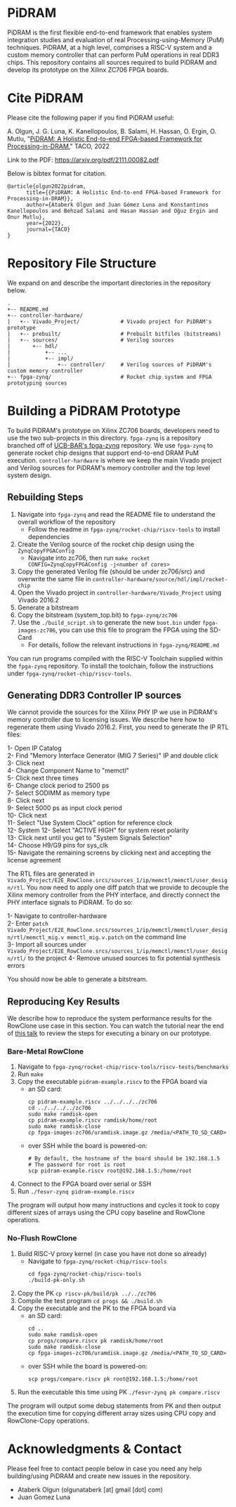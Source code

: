 # PiDRAM

PiDRAM is the first flexible end-to-end framework that enables system integration studies and evaluation of real Processing-using-Memory (PuM) techniques. PiDRAM, at a high level, comprises a RISC-V system and a custom memory controller that can perform PuM operations in real DDR3 chips. This repository contains all sources required to build PiDRAM and develop its prototype on the Xilinx ZC706 FPGA boards. 

# Cite PiDRAM

Please cite the following paper if you find PiDRAM useful:

A. Olgun, J. G. Luna, K. Kanellopoulos, B. Salami, H. Hassan, O. Ergin, O. Mutlu, "[PiDRAM: A Holistic End-to-end FPGA-based Framework for Processing-in-DRAM](https://dl.acm.org/doi/10.1145/3563697)," TACO, 2022

Link to the PDF: https://arxiv.org/pdf/2111.00082.pdf  

Below is bibtex format for citation.

```
@article{olgun2022pidram,
      title={{PiDRAM: A Holistic End-to-end FPGA-based Framework for Processing-in-DRAM}}, 
      author={Ataberk Olgun and Juan Gómez Luna and Konstantinos Kanellopoulos and Behzad Salami and Hasan Hassan and Oğuz Ergin and Onur Mutlu},
      year={2022},
      journal={TACO}
}
```

# Repository File Structure

We expand on and describe the important directories in the repository below.

```
.
+-- README.md
+-- controller-hardware/
|   +-- Vivado_Project/             # Vivado project for PiDRAM's prototype
|   +-- prebuilt/                   # Prebuilt bitfiles (bitstreams)
|   +-- sources/                    # Verilog sources
|       +-- hdl/
|           +-- ...
|           +-- impl/
|               +-- controller/     # Verilog sources of PiDRAM's custom memory controller
+-- fpga-zynq/                      # Rocket chip system and FPGA prototyping sources
```

# Building a PiDRAM Prototype

To build PiDRAM's prototype on Xilinx ZC706 boards, developers need to use the two sub-projects in this directory. `fpga-zynq` is a repository branched off of [UCB-BAR's fpga-zynq](https://github.com/ucb-bar/fpga-zynq) repository. We use `fpga-zynq` to generate rocket chip designs that support end-to-end DRAM PuM execution. `controller-hardware` is where we keep the main Vivado project and Verilog sources for PiDRAM's memory controller and the top level system design. 

## Rebuilding Steps

1. Navigate into `fpga-zynq` and read the README file to understand the overall workflow of the repository
    - Follow the readme in `fpga-zynq/rocket-chip/riscv-tools` to install dependencies 
3. Create the Verilog source of the rocket chip design using the `ZynqCopyFPGAConfig`
    - Navigate into zc706, then run `make rocket CONFIG=ZynqCopyFPGAConfig -j<number of cores>`
4. Copy the generated Verilog file (should be under zc706/src) and overwrite the same file in `controller-hardware/source/hdl/impl/rocket-chip`
5. Open the Vivado project in `controller-hardware/Vivado_Project` using Vivado 2016.2
6. Generate a bitstream
7. Copy the bitstream (system_top.bit) to `fpga-zynq/zc706`
8. Use the `./build_script.sh` to generate the new `boot.bin` under `fpga-images-zc706`, you can use this file to program the FPGA using the SD-Card
    - For details, follow the relevant instructions in `fpga-zynq/README.md`

You can run programs compiled with the RISC-V Toolchain supplied within the `fpga-zynq` repository. To install the toolchain, follow the instructions under `fpga-zynq/rocket-chip/riscv-tools`.

## Generating DDR3 Controller IP sources

We cannot provide the sources for the Xilinx PHY IP we use in PiDRAM's memory controller due to licensing issues. We describe here how to regenerate them using Vivado 2016.2. First, you need to generate the IP RTL files:

1- Open IP Catalog  
2- Find "Memory Interface Generator (MIG 7 Series)" IP and double click  
3- Click next  
4- Change Component Name to "memctl"  
5- Click next three times  
6- Change clock period to 2500 ps  
7- Select SODIMM as memory type  
8- Click next  
9- Select 5000 ps as input clock period  
10- Click next  
11- Select "Use System Clock" option for reference clock  
12- System
12- Select "ACTIVE HIGH" for system reset polarity  
13- Click next until you get to "System Signals Selection"  
14- Choose H9/G9 pins for sys_clk  
15- Navigate the remaining screens by clicking next and accepting the license agreement  

The RTL files are generated in `Vivado_Project/E2E_RowClone.srcs/sources_1/ip/memctl/memctl/user_design/rtl`. You now need to apply one diff patch that we provide to decouple the Xilinx memory controller from the PHY interface, and directly connect the PHY interface signals to PiDRAM. To do so:

1- Navigate to controller-hardware  
2- Enter `patch Vivado_Project/E2E_RowClone.srcs/sources_1/ip/memctl/memctl/user_design/rtl/memctl_mig.v memctl_mig.v.patch` on the command line  
3- Import all sources under `Vivado_Project/E2E_RowClone.srcs/sources_1/ip/memctl/memctl/user_design/rtl/` to the project
4- Remove unused sources to fix potential synthesis errors

You should now be able to generate a bitstream.

## Reproducing Key Results

We describe how to reproduce the system performance results for the RowClone use case in this section. You can watch the tutorial near the end of [this talk](https://youtu.be/s_z_S6FYpC8) to review the steps for executing a binary on our prototype.

### Bare-Metal RowClone

1. Navigate to `fpga-zynq/rocket-chip/riscv-tools/riscv-tests/benchmarks`  
2. Run `make`  
3. Copy the executable `pidram-example.riscv` to the FPGA board via  
    * an SD card:
        ```
        cp pidram-example.riscv ../../../../zc706
        cd ../../../../zc706
        sudo make ramdisk-open 
        cp pidram-example.riscv ramdisk/home/root
        sudo make ramdisk-close
        cp fpga-images-zc706/uramdisk.image.gz /media/<PATH_TO_SD_CARD>
        ```
    * over SSH while the board is powered-on:
        ```
        # By default, the hostname of the board should be 192.168.1.5
        # The password for root is root
        scp pidram-example.riscv root@192.168.1.5:/home/root
        ```
4. Connect to the FPGA board over serial or SSH
5. Run `./fesvr-zynq pidram-example.riscv`

The program will output how many instructions and cycles it took to copy different sizes of arrays using the CPU copy baseline and RowClone operations.

### No-Flush RowClone

1. Build RISC-V proxy kernel (in case you have not done so already)  
    *  Navigate to `fpga-zynq/rocket-chip/riscv-tools`
        ```
        cd fpga-zynq/rocket-chip/riscv-tools
        ./build-pk-only.sh
        ```
2. Copy the PK `cp riscv-pk/build/pk ../../zc706`  
3. Compile the test program `cd progs && ./build.sh`  
3. Copy the executable and the PK to the FPGA board via  
    * an SD card:
        ```
        cd ..
        sudo make ramdisk-open 
        cp progs/compare.riscv pk ramdisk/home/root
        sudo make ramdisk-close
        cp fpga-images-zc706/uramdisk.image.gz /media/<PATH_TO_SD_CARD>
        ```
    * over SSH while the board is powered-on:
        ```
        scp progs/compare.riscv pk root@192.168.1.5:/home/root
        ```
4. Run the executable this time using PK `./fesvr-zynq pk compare.riscv`

The program will output some debug statements from PK and then output the execution time for copying different array sizes using CPU copy and RowClone-Copy operations.
# Acknowledgments & Contact

Please feel free to contact people below in case you need any help building/using PiDRAM and create new issues in the repository.

- Ataberk Olgun (olgunataberk [at] gmail [dot] com)
- Juan Gomez Luna


